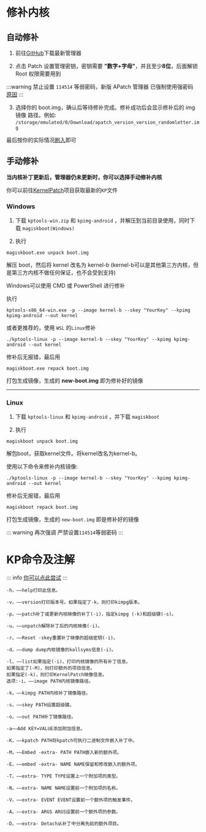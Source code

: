 # 修补内核

## 自动修补

1. 前往[GitHub](https://github.com/bmax121/APatch/releases)下载最新管理器

2. 点击 Patch 设置管理密钥，密钥需要 **"数字+字母"**，并且至少**8位**，后面解锁 Root 权限需要用到

:::warning 
禁止设置 `114514` 等弱密码，新版 APatch 管理器 已强制使用强密码  [原因](/en/warn)
:::

3. 选择你的 boot.img，确认后等待修补完成。修补成功后会显示修补后的 img镜像 路径。例如: `/storage/emulated/0/Download/apatch_version_version_randomletter.img`

最后按你的实际情况[刷入](/en/flash)即可


## 手动修补

**当内核补丁更新后，管理器仍未更新时，你可以选择手动修补内核**

你可以前往[KernelPatch](https://github.com/bmax121/KernelPatch/releases)项目获取最新的`KP`文件

### Windows

1. 下载 `kptools-win.zip` 和 `kpimg-android` ，并解压到当前目录使用，同时下载 `magiskboot(Windows)` 

2. 执行
```
magiskboot.exe unpack boot.img
```

解压 boot，然后将 kernel 改名为 kernel-b (kernel-b可以是其他第三方内核，但是第三方内核不做任何保证，也不会受到支持)

Windows可以使用 CMD 或 PowerShell 进行修补

执行
```
kptools-x86_64-win.exe -p --image kernel-b --skey "YourKey" --kpimg kpimg-android --out kernel
```

或者更推荐的，使用 `WSL` 的`Linux`修补

```
./kptools-linux -p --image kernel-b --skey "YourKey" --kpimg kpimg-android --out kernel
```

修补后无报错，最后用

```
magiskboot.exe repack boot.img
```

打包生成镜像，生成的 **new-boot.img** 即为修补好的镜像

---

### Linux

1. 下载 `kptools-linux` 和 `kpimg-android` ，并下载 `magiskboot`

2. 执行

```
magiskboot unpack boot.img
```

解包boot，获取kernel文件。将kernel改名为kernel-b。

使用以下命令来修补内核镜像:

```
./kptools-linux -p --image kernel-b --skey "YourKey" --kpimg kpimg-android --out kernel
```
修补后无报错，最后用

```
magiskboot repack boot.img
```

打包生成镜像，生成的 `new-boot.img` 即是修补好的镜像

::: warning 
再次强调 严禁设置`114514`等弱密码
:::

# KP命令及注解
::: info
[你可以点此尝试](https://exame.apatch.top/)
:::
```
-h，——help打印此信息。

-v，——version打印版本号。如果指定了-k，则打印kimpg版本。

-p，——patch补丁或更新内核映像的补丁(-i)，指定kimpg (-k)和超级键(-s)。

-u，——unpatch解除补丁后的内核映像(-i)。

-r，——Reset -skey重置补丁映像的超级密钥(-i)。

-d，——dump dump内核镜像的kallsyms信息(-i)。

-l，——list如果指定(-i)，打印内核镜像的所有补丁信息。
如果指定了(-M)，则打印额外的项目信息。
如果指定(-k)，则打印KernelPatch映像信息。
选项:-i，——image PATH内核镜像路径。

-k，——kimpg PATH内核补丁镜像路径。

-s，——skey PATH设置超级键。

-o，——out PATH补丁镜像路径。

-a——Add KEY=VALUE添加附加信息。

-K，——kpatch PATH将kpatch可执行二进制文件嵌入补丁中。

-M，——Embed -extra- PATH PATH嵌入新的额外项。

-E，——embed -extra- NAME NAME保留和修改嵌入的额外项。

-T，——extra- TYPE TYPE设置上一个附加项的类型。

-N，——extra- NAME NAME设置前一个附加项的名称。

-V，——extra- EVENT EVENT设置前一个额外项的触发事件。

-A，——extra- ARGS ARGS设置前一个额外项的参数。

-D，——extra- Detach从补丁中分离先前的额外项目。
```
